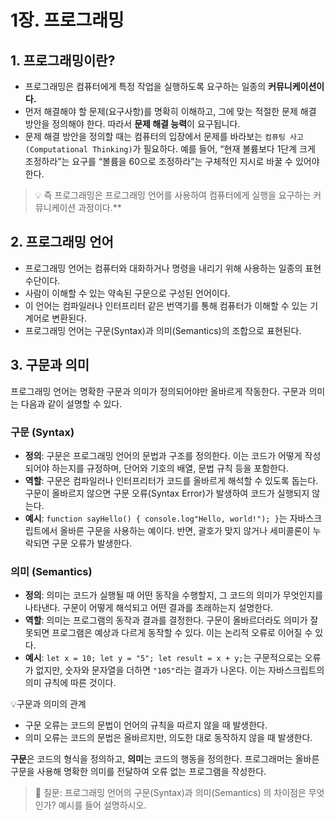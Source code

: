 # 1장. 프로그래밍

## 1. 프로그래밍이란?

- 프로그래밍은 컴퓨터에게 특정 작업을 실행하도록 요구하는 일종의 **커뮤니케이션이다.**
- 먼저 해결해야 할 문제(요구사항)를 명확히 이해하고, 그에 맞는 적절한 문제 해결 방안을 정의해야 한다. 따라서 **문제 해결 능력**이 요구됩니다.
- 문제 해결 방안을 정의할 때는 컴퓨터의 입장에서 문제를 바라보는 `컴퓨팅 사고(Computational Thinking)`가 필요하다. 예를 들어, “현재 볼륨보다 1단계 크게 조정하라”는 요구를 “볼륨을 60으로 조정하라”는 구체적인 지시로 바꿀 수 있어야 한다.

<aside>

> 💡 즉 프로그래밍은 프로그래밍 언어를 사용하여 컴퓨터에게 실행을 요구하는 커뮤니케이션 과정이다.\*\*

</aside>

## 2. 프로그래밍 언어

- 프로그래밍 언어는 컴퓨터와 대화하거나 명령을 내리기 위해 사용하는 일종의 표현 수단이다.
- 사람이 이해할 수 있는 약속된 구문으로 구성된 언어이다.
- 이 언어는 컴파일러나 인터프리터 같은 번역기를 통해 컴퓨터가 이해할 수 있는 기계어로 변환된다.
- 프로그래밍 언어는 구문(Syntax)과 의미(Semantics)의 조합으로 표현된다.

## 3. 구문과 의미

프로그래밍 언어는 명확한 구문과 의미가 정의되어야만 올바르게 작동한다. 구문과 의미는 다음과 같이 설명할 수 있다.

### 구문 (Syntax)

- **정의**: 구문은 프로그래밍 언어의 문법과 구조를 정의한다. 이는 코드가 어떻게 작성되어야 하는지를 규정하며, 단어와 기호의 배열, 문법 규칙 등을 포함한다.
- **역할**: 구문은 컴파일러나 인터프리터가 코드를 올바르게 해석할 수 있도록 돕는다. 구문이 올바르지 않으면 구문 오류(Syntax Error)가 발생하여 코드가 실행되지 않는다.
- **예시**: `function sayHello() { console.log"Hello, world!"); }`는 자바스크립트에서 올바른 구문을 사용하는 예이다. 반면, 괄호가 맞지 않거나 세미콜론이 누락되면 구문 오류가 발생한다.

### 의미 (Semantics)

- **정의**: 의미는 코드가 실행될 때 어떤 동작을 수행할지, 그 코드의 의미가 무엇인지를 나타낸다. 구문이 어떻게 해석되고 어떤 결과를 초래하는지 설명한다.
- **역할**: 의미는 프로그램의 동작과 결과를 결정한다. 구문이 올바르더라도 의미가 잘못되면 프로그램은 예상과 다르게 동작할 수 있다. 이는 논리적 오류로 이어질 수 있다.
- **예시**: `let x = 10; let y = "5"; let result = x + y;`는 구문적으로는 오류가 없지만, 숫자와 문자열을 더하면 `"105"`라는 결과가 나온다. 이는 자바스크립트의 의미 규칙에 따른 것이다.

<aside>
💡구문과 의미의 관계

- 구문 오류는 코드의 문법이 언어의 규칙을 따르지 않을 때 발생한다.
- 의미 오류는 코드의 문법은 올바르지만, 의도한 대로 동작하지 않을 때 발생한다.
</aside>

**구문**은 코드의 형식을 정의하고, **의미**는 코드의 행동을 정의한다. 프로그래머는 올바른 구문을 사용해 명확한 의미를 전달하여 오류 없는 프로그램을 작성한다.

> 🙋 질문: 프로그래밍 언어의 구문(Syntax)과 의미(Semantics) 의 차이점은 무엇인가? 예시를 들어 설명하시오.
